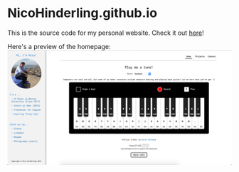NicoHinderling.github.io
========================

This is the source code for my personal website. Check it out [here](http://nicohinderling.com)!

Here's a preview of the homepage:
[![ScreenShot](https://github.com/NicoHinderling/NicoHinderling.github.io/blob/master/img/preview.png)](http://nicohinderling.com)